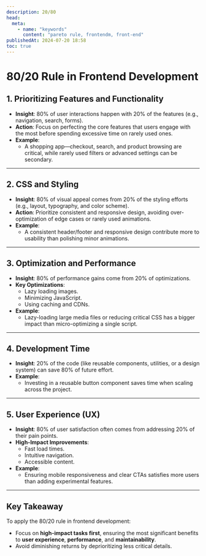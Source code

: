 ```yaml
---
description: 20/80
head:
  meta:
    - name: "keywords"
      content: "pareto rule, frontendm, front-end"
publishedAt: 2024-07-20 18:58
toc: true
---
```


# 80/20 Rule in Frontend Development

## 1. Prioritizing Features and Functionality
- **Insight**: 80% of user interactions happen with 20% of the features (e.g., navigation, search, forms).  
- **Action**: Focus on perfecting the core features that users engage with the most before spending excessive time on rarely used ones.  
- **Example**:  
  - A shopping app—checkout, search, and product browsing are critical, while rarely used filters or advanced settings can be secondary.  

---

## 2. CSS and Styling
- **Insight**: 80% of visual appeal comes from 20% of the styling efforts (e.g., layout, typography, and color scheme).  
- **Action**: Prioritize consistent and responsive design, avoiding over-optimization of edge cases or rarely used animations.  
- **Example**:  
  - A consistent header/footer and responsive design contribute more to usability than polishing minor animations.  

---

## 3. Optimization and Performance
- **Insight**: 80% of performance gains come from 20% of optimizations.  
- **Key Optimizations**:  
  - Lazy loading images.  
  - Minimizing JavaScript.  
  - Using caching and CDNs.  
- **Example**:  
  - Lazy-loading large media files or reducing critical CSS has a bigger impact than micro-optimizing a single script.  

---

## 4. Development Time
- **Insight**: 20% of the code (like reusable components, utilities, or a design system) can save 80% of future effort.  
- **Example**:  
  - Investing in a reusable button component saves time when scaling across the project.  

---

## 5. User Experience (UX)
- **Insight**: 80% of user satisfaction often comes from addressing 20% of their pain points.  
- **High-Impact Improvements**:  
  - Fast load times.  
  - Intuitive navigation.  
  - Accessible content.  
- **Example**:  
  - Ensuring mobile responsiveness and clear CTAs satisfies more users than adding experimental features.  

---

## Key Takeaway
To apply the 80/20 rule in frontend development:
- Focus on **high-impact tasks first**, ensuring the most significant benefits to **user experience**, **performance**, and **maintainability**.  
- Avoid diminishing returns by deprioritizing less critical details.
